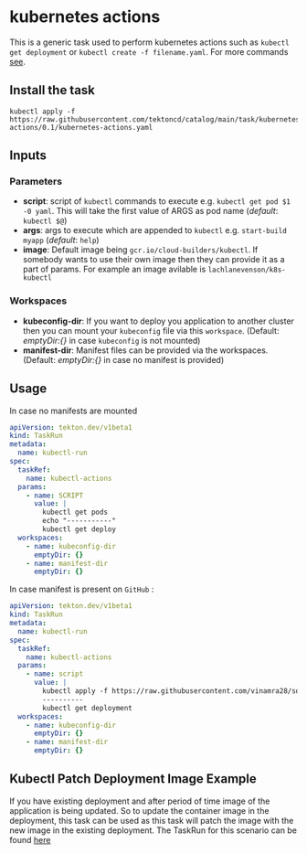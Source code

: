 # kubernetes actions

This is a generic task used to perform kubernetes actions such as `kubectl get deployment` or `kubectl create -f filename.yaml`. For more commands [see](https://kubernetes.io/docs/reference/kubectl/overview/).

## Install the task

```
kubectl apply -f https://raw.githubusercontent.com/tektoncd/catalog/main/task/kubernetes-actions/0.1/kubernetes-actions.yaml
```

## Inputs

### Parameters

- **script**: script of `kubectl` commands to execute e.g. `kubectl get pod $1 -0 yaml`. This will take the first value of ARGS as pod name (_default_: `kubectl $@`)
- **args**: args to execute which are appended to `kubectl` e.g. `start-build myapp` (_default_: `help`)
- **image**: Default image being `gcr.io/cloud-builders/kubectl`. If somebody wants to use their own image then they can provide it as a part of params. For example an image avilable is `lachlanevenson/k8s-kubectl`

### Workspaces

- **kubeconfig-dir**: If you want to deploy you application to another cluster then you can mount your `kubeconfig` file via this `workspace`. (Default: _emptyDir:{}_ in case `kubeconfig` is not mounted)
- **manifest-dir**: Manifest files can be provided via the workspaces.(Default: _emptyDir:{}_ in case no manifest is provided)

## Usage

In case no manifests are mounted

```yaml
apiVersion: tekton.dev/v1beta1
kind: TaskRun
metadata:
  name: kubectl-run
spec:
  taskRef:
    name: kubectl-actions
  params:
    - name: SCRIPT
      value: |
        kubectl get pods 
        echo "-----------"
        kubectl get deploy
  workspaces:
    - name: kubeconfig-dir
      emptyDir: {}
    - name: manifest-dir
      emptyDir: {}
```

In case manifest is present on `GitHub` :

```yaml
apiVersion: tekton.dev/v1beta1
kind: TaskRun
metadata:
  name: kubectl-run
spec:
  taskRef:
    name: kubectl-actions
  params:
    - name: script
      value: |
        kubectl apply -f https://raw.githubusercontent.com/vinamra28/social-client/master/k8s/deployment.yaml
        ----------
        kubectl get deployment
  workspaces:
    - name: kubeconfig-dir
      emptyDir: {}
    - name: manifest-dir
      emptyDir: {}
```

## Kubectl Patch Deployment Image Example

If you have existing deployment and after period of time image of the application is being updated. So to update the container image in the deployment, this task can be used as this task will patch the image with the new image in the existing deployment. The TaskRun for this scenario can be found [here](./samples/update-deployment-image-taskrun.yaml)

